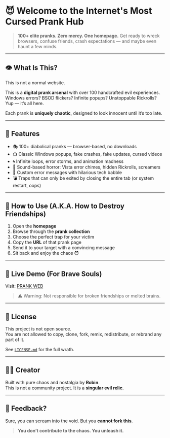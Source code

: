 # 😈 Welcome to the Internet's Most Cursed Prank Hub

> **100+ elite pranks. Zero mercy. One homepage.**
> Get ready to wreck browsers, confuse friends, crash expectations — and maybe even haunt a few minds.

---

## 👁 What Is This?

This is not a normal website.

This is a **digital prank arsenal** with over 100 handcrafted evil experiences.  
Windows errors? BSOD flickers? Infinite popups? Unstoppable Rickrolls?  
Yup — it’s all here.

Each prank is **uniquely chaotic**, designed to look innocent until it’s too late.

---

## 🧠 Features

- 🎭 100+ diabolical pranks — browser-based, no downloads
- 📺 Classic Windows popups, fake crashes, fake updates, cursed videos
- 🌀 Infinite loops, error storms, and animation madness
- 🎵 Sound-based horror: Vista error chimes, hidden Rickrolls, screamers
- 🧪 Custom error messages with hilarious tech babble
- 💣 Traps that can only be exited by closing the entire tab (or system restart, oops)

---

## 🎯 How to Use (A.K.A. How to Destroy Friendships)

1. Open the **homepage**  
2. Browse through the **prank collection**
3. Choose the perfect trap for your victim
4. Copy the **URL** of that prank page
5. Send it to your target with a convincing message  
6. Sit back and enjoy the chaos 😈

---

## 📛 Live Demo (For Brave Souls)

Visit: [PRANK WEB](https://robin2003tt.github.io/system-needs/)  
> ⚠️ Warning: Not responsible for broken friendships or melted brains.

---

## 🔐 License

This project is not open source.  
You are not allowed to copy, clone, fork, remix, redistribute, or rebrand any part of it.

See [`LICENSE.md`](LICENSE.md) for the full wrath.

---

## 🧙‍♂️ Creator

Built with pure chaos and nostalgia by **Robin**.  
This is not a community project. It is a **singular evil relic.**

---

## 💬 Feedback?

Sure, you can scream into the void. But you **cannot fork this**.

> **You don’t contribute to the chaos. You unleash it.**
